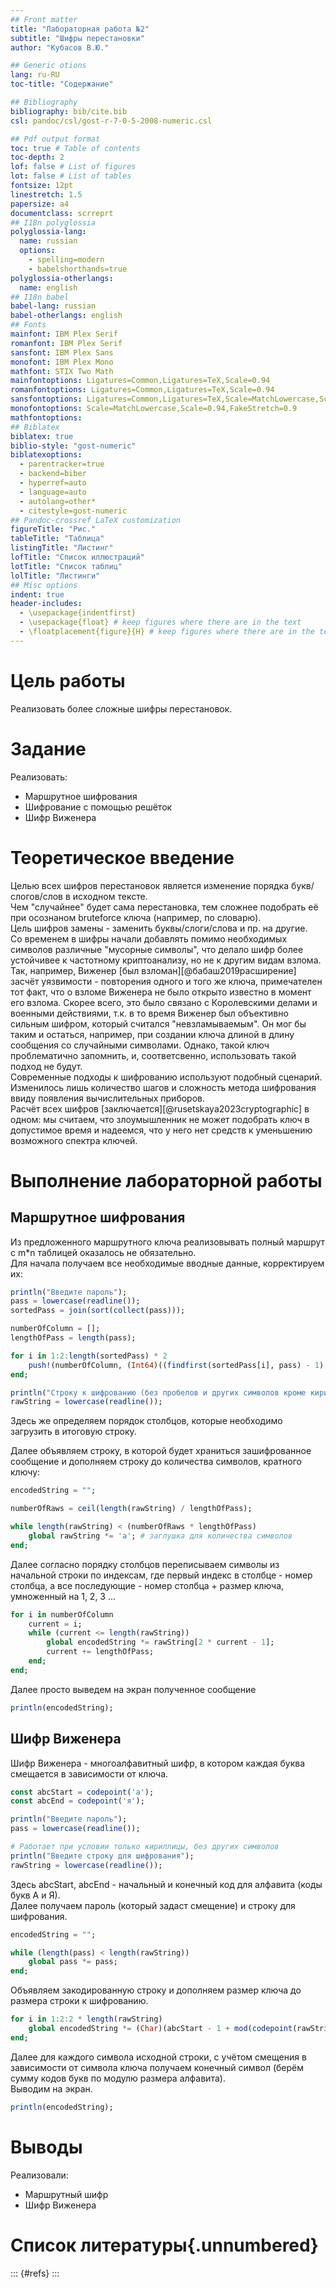 ```yaml
---
## Front matter
title: "Лабораторная работа №2"
subtitle: "Шифры перестановки"
author: "Кубасов В.Ю."

## Generic otions
lang: ru-RU
toc-title: "Содержание"

## Bibliography
bibliography: bib/cite.bib
csl: pandoc/csl/gost-r-7-0-5-2008-numeric.csl

## Pdf output format
toc: true # Table of contents
toc-depth: 2
lof: false # List of figures
lot: false # List of tables
fontsize: 12pt
linestretch: 1.5
papersize: a4
documentclass: scrreprt
## I18n polyglossia
polyglossia-lang:
  name: russian
  options:
	- spelling=modern
	- babelshorthands=true
polyglossia-otherlangs:
  name: english
## I18n babel
babel-lang: russian
babel-otherlangs: english
## Fonts
mainfont: IBM Plex Serif
romanfont: IBM Plex Serif
sansfont: IBM Plex Sans
monofont: IBM Plex Mono
mathfont: STIX Two Math
mainfontoptions: Ligatures=Common,Ligatures=TeX,Scale=0.94
romanfontoptions: Ligatures=Common,Ligatures=TeX,Scale=0.94
sansfontoptions: Ligatures=Common,Ligatures=TeX,Scale=MatchLowercase,Scale=0.94
monofontoptions: Scale=MatchLowercase,Scale=0.94,FakeStretch=0.9
mathfontoptions:
## Biblatex
biblatex: true
biblio-style: "gost-numeric"
biblatexoptions:
  - parentracker=true
  - backend=biber
  - hyperref=auto
  - language=auto
  - autolang=other*
  - citestyle=gost-numeric
## Pandoc-crossref LaTeX customization
figureTitle: "Рис."
tableTitle: "Таблица"
listingTitle: "Листинг"
lofTitle: "Список иллюстраций"
lotTitle: "Список таблиц"
lolTitle: "Листинги"
## Misc options
indent: true
header-includes:
  - \usepackage{indentfirst}
  - \usepackage{float} # keep figures where there are in the text
  - \floatplacement{figure}{H} # keep figures where there are in the text
---
```


# Цель работы

Реализовать более сложные шифры перестановок.

# Задание

Реализовать: 
- Маршрутное шифрования
- Шифрование с помощью решёток
- Шифр Виженера

# Теоретическое введение

Целью всех шифров перестановок является изменение порядка букв/слогов/слов в исходном тексте.    
Чем "случайнее" будет сама перестановка, тем сложнее подобрать её при осознаном bruteforce ключа (например, по словарю).    
Цель шифров замены - заменить буквы/слоги/слова и пр. на другие.    
Со временем в шифры начали добавлять помимо необходимых символов различные "мусорные символы", что делало шифр более устойчивее к частотному криптоанализу, но не к другим видам взлома. Так, например, Виженер [был взломан][@бабаш2019расширение] засчёт уязвимости - повторения одного и того же ключа, примечателен тот факт, что о взломе Виженера не было открыто известно в момент его взлома. Скорее всего, это было связано с Королевскими делами и военными действиями, т.к. в то время Виженер был объективно сильным шифром, который считался "невзламываемым". Он мог бы таким и остаться, например, при создании ключа длиной в длину сообщения со случайными символами. Однако, такой ключ проблематично запомнить, и, соответсвенно, использовать такой подход не будут.     
Современные подходы к шифрованию используют подобный сценарий. Изменилось лишь количество шагов и сложность метода шифрования ввиду появления вычислительных приборов.      
Расчёт всех шифров [заключается][@rusetskaya2023cryptographic] в одном: мы считаем, что злоумышленник не может подобрать ключ в допустимое время и надеемся, что у него нет средств к уменьшению возможного спектра ключей.

# Выполнение лабораторной работы    

## Маршрутное шифрования

Из предложенного маршрутного ключа реализовывать полный маршрут с m*n таблицей оказалось не обязательно.    
Для начала получаем все необходимые вводные данные, корректируем их:

```julia
println("Введите пароль");
pass = lowercase(readline());
sortedPass = join(sort(collect(pass)));

numberOfColumn = [];
lengthOfPass = length(pass);

for i in 1:2:length(sortedPass) * 2
    push!(numberOfColumn, (Int64)((findfirst(sortedPass[i], pass) - 1) / 2 + 1));
end;

println("Строку к шифрованию (без пробелов и других символов кроме кириллицы)");
rawString = lowercase(readline());
```    
Здесь же определяем порядок столбцов, которые необходимо загрузить в итоговую строку. 

Далее объявляем строку, в которой будет храниться зашифрованное сообщение и дополняем строку до количества символов, кратного ключу:

```julia 
encodedString = "";

numberOfRaws = ceil(length(rawString) / lengthOfPass);

while length(rawString) < (numberOfRaws * lengthOfPass)
    global rawString *= 'а'; # заглушка для количества символов
end;
```    

Далее согласно порядку столбцов переписываем символы из начальной строки по индексам, где первый индекс в столбце - номер столбца, а все последующие - номер столбца + размер ключа, умноженный на 1, 2, 3 ...

```julia
for i in numberOfColumn
    current = i;
    while (current <= length(rawString))
        global encodedString *= rawString[2 * current - 1];
        current += lengthOfPass;
    end;
end;
```

Далее просто выведем на экран полученное сообщение

```julia
println(encodedString);
```


## Шифр Виженера

Шифр Виженера - многоалфавитный шифр, в котором каждая буква смещается в зависимости от ключа.

```julia
const abcStart = codepoint('а');
const abcEnd = codepoint('я');

println("Введите пароль");
pass = lowercase(readline());

# Работает при условии только кириллицы, без других символов
println("Введите строку для шифрования");
rawString = lowercase(readline());
```    
Здесь abcStart, abcEnd - начальный и конечный код для алфавита (коды букв А и Я).     
Далее получаем пароль (который задаст смещение) и строку для шифрования.

```julia
encodedString = "";

while (length(pass) < length(rawString))
    global pass *= pass;
end;
```

Объявляем закодированную строку и дополняем размер ключа до размера строки к шифрованию.    

```julia
for i in 1:2:2 * length(rawString)
    global encodedString *= (Char)(abcStart - 1 + mod(codepoint(rawString[i]) + codepoint(pass[i]) - 2 * abcStart + 1, abcEnd - abcStart)); 
end;
```

Далее для каждого символа исходной строки, с учётом смещения в зависимости от символа ключа получаем конечный символ (берём сумму кодов букв по модулю размера алфавита).    
Выводим на экран.

```julia
println(encodedString);
```

# Выводы

Реализовали:
- Маршрутный шифр
- Шифр Виженера

# Список литературы{.unnumbered}

::: {#refs}
:::
